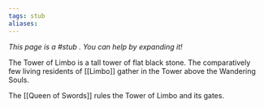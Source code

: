 ```yaml
---
tags: stub
aliases:
---
```


*This page is a #stub . You can help by expanding it!*

The Tower of Limbo is a tall tower of flat black stone. The comparatively few living residents of [[Limbo]] gather in the Tower above the Wandering Souls.

The [[Queen of Swords]] rules the Tower of Limbo and its gates.